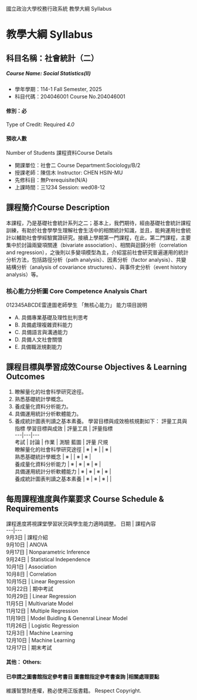 國立政治大學校務行政系統 教學大綱 Syllabus
# 教學大綱 Syllabus
##  科目名稱：社會統計（二）
#####  Course Name: Social Statistics(II)
  * 學年學期：114-1 Fall Semester, 2025 
  * 科目代碼：204046001 Course No.204046001
#### 修別：必
Type of Credit: Required 
_4.0_
#### 預收人數
Number of Students
課程資料Course Details
  * 開課單位：社會二 Course Department:Sociology/B/2 
  * 授課老師：陳信木 Instructor: CHEN HSIN-MU 
  * 先修科目：無Prerequisite(N/A)
  * 上課時間：三1234 Session: wed08-12
##  課程簡介Course Description
本課程，乃是基礎社會統計系列之二；基本上，我們期待，經由基礎社會統計課程訓練，有助於社會學學生理解社會生活中的相關統計知識，並且，能夠運用社會統計以輔助社會學經驗實證研究。接續上學期第一門課程，在此，第二門課程，主要集中於討論兩變項關連（bivariate association）、相關與迴歸分析（correlation and regression），之後則以多變項模型為主，介紹當前社會研究普遍運用的統計分析方法，包括路徑分析（path analysis）、因素分析（factor analysis）、共變結構分析（analysis of covariance structures）、與事件史分析（event history analysis）等。
###  核心能力分析圖 Core Competence Analysis Chart
012345ABCDE雷達圖老師學生
「無核心能力」 
能力項目說明
  * A. 具備專業基礎及理性批判思考
  * B. 具備處理複雜資料能力
  * C. 具備語言與溝通能力
  * D. 具備人文社會關懷
  * E. 具備職涯規劃能力
##  課程目標與學習成效Course Objectives & Learning Outcomes 
1. 瞭解量化的社會科學研究途徑。
2. 熟悉基礎統計學概念。
3. 養成量化資料分析能力。
4. 具備運用統計分析軟體能力。
5. 養成統計圖表判讀之基本素養。
學習目標與成效檢核規劃如下：
評量工具與指標 學習目標與成效 |  評量工具 |  評量指標  
---|---|---  
考試 |  討論 |  作業 |  測驗 藍圖 |  評量 尺規  
瞭解量化的社會科學研究途徑 |  ※ |  ※ |  |  ※ |   
熟悉基礎統計學概念 |  ※ |  |  ※ |  ※ |   
養成量化資料分析能力 |  ※ |  ※ |  ※ |  ※ |   
具備運用統計分析軟體能力 |  ※ |  ※ |  ※ |  ※ |   
養成統計圖表判讀之基本素養 |  ※ |  ※ |  ※ |  |   
##  每周課程進度與作業要求 Course Schedule & Requirements
課程進度將視課堂學習狀況與學生能力適時調整。
日期 |  課程內容  
---|---  
9月3日 |  課程介紹  
9月10日 |  ANOVA  
9月17日 |  Nonparametric Inference  
9月24日 |  Statistical Independence  
10月1日 |  Association  
10月8日 |  Correlation  
10月15日 |  Linear Regression  
10月22日 |  期中考試  
10月29日 |  Linear Regression  
11月5日 |  Multivariate Model  
11月12日 |  Multiple Regression  
11月19日 |  Model Buidling & Genenral Linear Model  
11月26日 |  Logistic Regression  
12月3日 |  Machine Learning  
12月10日 |  Machine Learning  
12月17日 |  期末考試  
####  其他： Others:
####  已申請之圖書館指定參考書目  圖書館指定參考書查詢 |相關處理要點
維護智慧財產權，務必使用正版書籍。 Respect Copyright.